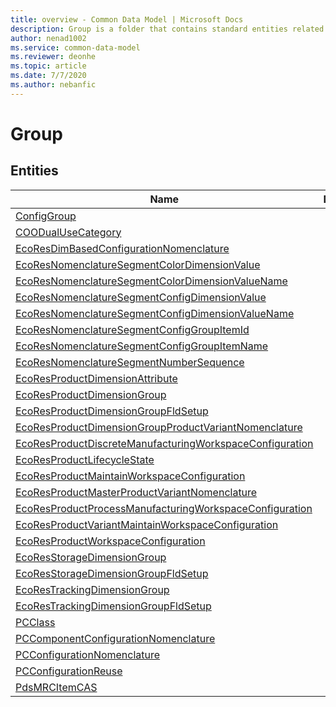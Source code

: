 ```yaml
---
title: overview - Common Data Model | Microsoft Docs
description: Group is a folder that contains standard entities related to the Common Data Model.
author: nenad1002
ms.service: common-data-model
ms.reviewer: deonhe
ms.topic: article
ms.date: 7/7/2020
ms.author: nebanfic
---
```


# Group


## Entities

|Name|Description|
|---|---|
|[ConfigGroup](ConfigGroup.md)||
|[COODualUseCategory](COODualUseCategory.md)||
|[EcoResDimBasedConfigurationNomenclature](EcoResDimBasedConfigurationNomenclature.md)||
|[EcoResNomenclatureSegmentColorDimensionValue](EcoResNomenclatureSegmentColorDimensionValue.md)||
|[EcoResNomenclatureSegmentColorDimensionValueName](EcoResNomenclatureSegmentColorDimensionValueName.md)||
|[EcoResNomenclatureSegmentConfigDimensionValue](EcoResNomenclatureSegmentConfigDimensionValue.md)||
|[EcoResNomenclatureSegmentConfigDimensionValueName](EcoResNomenclatureSegmentConfigDimensionValueName.md)||
|[EcoResNomenclatureSegmentConfigGroupItemId](EcoResNomenclatureSegmentConfigGroupItemId.md)||
|[EcoResNomenclatureSegmentConfigGroupItemName](EcoResNomenclatureSegmentConfigGroupItemName.md)||
|[EcoResNomenclatureSegmentNumberSequence](EcoResNomenclatureSegmentNumberSequence.md)||
|[EcoResProductDimensionAttribute](EcoResProductDimensionAttribute.md)||
|[EcoResProductDimensionGroup](EcoResProductDimensionGroup.md)||
|[EcoResProductDimensionGroupFldSetup](EcoResProductDimensionGroupFldSetup.md)||
|[EcoResProductDimensionGroupProductVariantNomenclature](EcoResProductDimensionGroupProductVariantNomenclature.md)||
|[EcoResProductDiscreteManufacturingWorkspaceConfiguration](EcoResProductDiscreteManufacturingWorkspaceConfiguration.md)||
|[EcoResProductLifecycleState](EcoResProductLifecycleState.md)||
|[EcoResProductMaintainWorkspaceConfiguration](EcoResProductMaintainWorkspaceConfiguration.md)||
|[EcoResProductMasterProductVariantNomenclature](EcoResProductMasterProductVariantNomenclature.md)||
|[EcoResProductProcessManufacturingWorkspaceConfiguration](EcoResProductProcessManufacturingWorkspaceConfiguration.md)||
|[EcoResProductVariantMaintainWorkspaceConfiguration](EcoResProductVariantMaintainWorkspaceConfiguration.md)||
|[EcoResProductWorkspaceConfiguration](EcoResProductWorkspaceConfiguration.md)||
|[EcoResStorageDimensionGroup](EcoResStorageDimensionGroup.md)||
|[EcoResStorageDimensionGroupFldSetup](EcoResStorageDimensionGroupFldSetup.md)||
|[EcoResTrackingDimensionGroup](EcoResTrackingDimensionGroup.md)||
|[EcoResTrackingDimensionGroupFldSetup](EcoResTrackingDimensionGroupFldSetup.md)||
|[PCClass](PCClass.md)||
|[PCComponentConfigurationNomenclature](PCComponentConfigurationNomenclature.md)||
|[PCConfigurationNomenclature](PCConfigurationNomenclature.md)||
|[PCConfigurationReuse](PCConfigurationReuse.md)||
|[PdsMRCItemCAS](PdsMRCItemCAS.md)||
